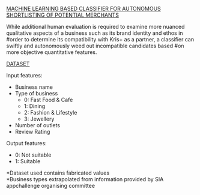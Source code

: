 <ins>MACHINE LEARNING BASED CLASSIFIER FOR AUTONOMOUS SHORTLISTING OF POTENTIAL MERCHANTS</ins>

While additional human evaluation is required to examine more nuanced qualitative aspects of a business such as its brand identity and ethos in #order to determine its compatibility with Kris+ as a partner, a classifier can swiftly and autonomously weed out incompatible candidates based #on more objective quantitative features. 


<ins>DATASET</ins> <br />

Input features: 
  - Business name 
  - Type of business 
    - 0: Fast Food & Cafe 
    - 1: Dining
    - 2: Fashion & Lifestyle
    - 3: Jewellery 
  - Number of outlets
  - Review Rating

Output features:
  - 0: Not suitable 
  - 1: Suitable 
 

*Dataset used contains fabricated values <br />
*Business types extrapolated from information provided by SIA appchallenge organising committee 
